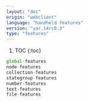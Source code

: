 ```yaml
---
layout: "doc"
origin: "webclient"
language: "handheld features"
version: "yar.14rc0.3"
type: "features"
---
```


1. TOC
{:toc}

```js
global-features
node-features
collection-features
stategroup-features
number-features
text-features
file-features
```
